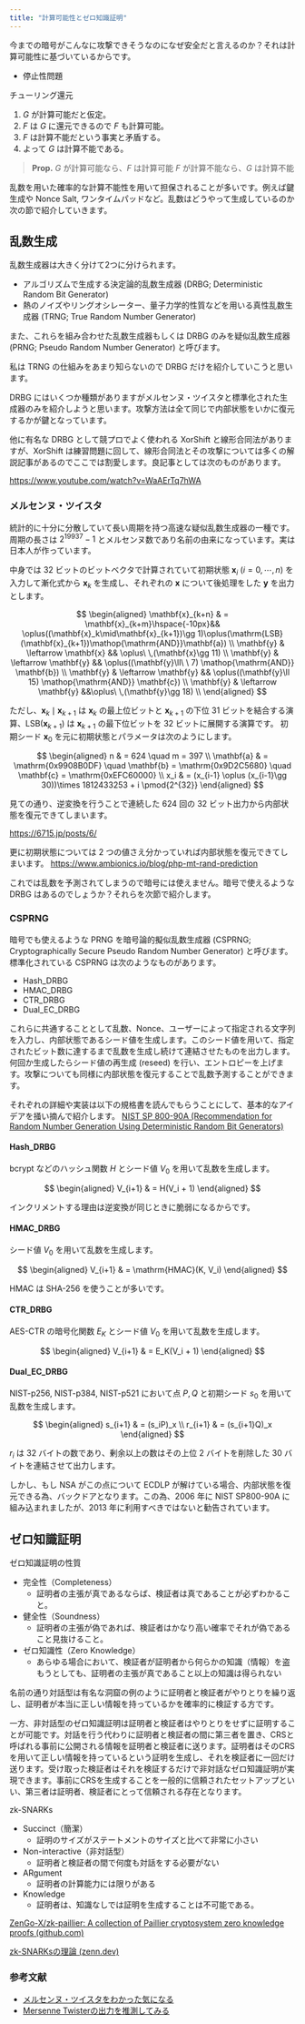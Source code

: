 ```yaml
---
title: "計算可能性とゼロ知識証明"
---
```


今までの暗号がこんなに攻撃できそうなのになぜ安全だと言えるのか？それは計算可能性に基づいているからです。

- 停止性問題

チューリング還元

1. $G$ が計算可能だと仮定。
2. $F$ は $G$ に還元できるので $F$ も計算可能。
3. $F$ は計算不能だという事実と矛盾する。
4. よって $G$ は計算不能である。

> **Prop.**
> $G$ が計算可能なら、$F$ は計算可能
> $F$ が計算不能なら、$G$ は計算不能

乱数を用いた確率的な計算不能性を用いて担保されることが多いです。例えば鍵生成や Nonce Salt, ワンタイムパッドなど。乱数はどうやって生成しているのか次の節で紹介していきます。

## 乱数生成

乱数生成器は大きく分けて2つに分けられます。

- アルゴリズムで生成する決定論的乱数生成器 (DRBG; Deterministic Random Bit Generator)
- 熱のノイズやリングオシレーター、量子力学的性質などを用いる真性乱数生成器 (TRNG; True Random Number Generator)

また、これらを組み合わせた乱数生成器もしくは DRBG のみを疑似乱数生成器 (PRNG; Pseudo Random Number Generator) と呼びます。

私は TRNG の仕組みをあまり知らないので DRBG だけを紹介していこうと思います。

DRBG にはいくつか種類がありますがメルセンヌ・ツイスタと標準化された生成器のみを紹介しようと思います。攻撃方法は全て同じで内部状態をいかに復元するかが鍵となっています。

他に有名な DRBG として競プロでよく使われる XorShift と線形合同法がありますが、XorShift は練習問題に回して、線形合同法とその攻撃については多くの解説記事があるのでここでは割愛します。良記事としては次のものがあります。

https://www.youtube.com/watch?v=WaAErTq7hWA

### メルセンヌ・ツイスタ
統計的に十分に分散していて長い周期を持つ高速な疑似乱数生成器の一種です。周期の長さは $2^{19937}-1$ とメルセンヌ数であり名前の由来になっています。実は日本人が作っています。

中身では 32 ビットのビットベクタで計算されていて初期状態 $\mathbf{x}_i$ $(i = 0,\cdots,n)$ を入力して漸化式から $\mathbf{x}_k$ を生成し、それぞれの $\mathbf{x}$ について後処理をした $\mathbf{y}$ を出力とします。

$$
\begin{aligned}
  \mathbf{x}_{k+n} & = \mathbf{x}_{k+m}\hspace{-10px}&& \oplus((\mathbf{x}_k\mid\mathbf{x}_{k+1})\gg 1)\oplus(\mathrm{LSB}(\mathbf{x}_{k+1})\mathop{\mathrm{AND}}\mathbf{a}) \\
  \mathbf{y} & \leftarrow \mathbf{x} && \oplus\ \,(\mathbf{x}\gg 11) \\
  \mathbf{y} & \leftarrow \mathbf{y} && \oplus((\mathbf{y}\ll\ \ 7) \mathop{\mathrm{AND}} \mathbf{b}) \\
  \mathbf{y} & \leftarrow \mathbf{y} && \oplus((\mathbf{y}\ll 15) \mathop{\mathrm{AND}} \mathbf{c}) \\
  \mathbf{y} & \leftarrow \mathbf{y} &&\oplus\ \,(\mathbf{y}\gg 18) \\
\end{aligned}
$$

ただし、$\mathbf{x}_k\mid\mathbf{x}_{k+1}$ は $\mathbf{x}_k$ の最上位ビットと $\mathbf{x}_{k+1}$ の下位 31 ビットを結合する演算、$\mathrm{LSB}(\mathbf{x}_{k+1})$ は $\mathbf{x}_{k+1}$ の最下位ビットを 32 ビットに展開する演算です。
初期シード $\mathbf{x}_0$ を元に初期状態とパラメータは次のようにします。

$$
\begin{aligned}
  n & = 624 \quad m = 397 \\
  \mathbf{a} & = \mathrm{0x9908B0DF} \quad \mathbf{b} = \mathrm{0x9D2C5680} \quad \mathbf{c} = \mathrm{0xEFC60000} \\
  x_i & = (x_{i-1} \oplus (x_{i-1}\gg 30))\times 1812433253 + i \pmod{2^{32}}
\end{aligned}
$$

見ての通り、逆変換を行うことで連続した 624 回の 32 ビット出力から内部状態を復元できてしまいます。

https://6715.jp/posts/6/

更に初期状態については 2 つの値さえ分かっていれば内部状態を復元できてしまいます。
https://www.ambionics.io/blog/php-mt-rand-prediction

これでは乱数を予測されてしまうので暗号には使えません。暗号で使えるような DRBG はあるのでしょうか？それらを次節で紹介します。

### CSPRNG
暗号でも使えるような PRNG を暗号論的擬似乱数生成器 (CSPRNG; Cryptographically Secure Pseudo Random Number Generator) と呼びます。
標準化されている CSPRNG は次のようなものがあります。

- Hash_DRBG
- HMAC_DRBG
- CTR_DRBG
- Dual_EC_DRBG

これらに共通することとして乱数、Nonce、ユーザーによって指定される文字列を入力し、内部状態であるシード値を生成します。このシード値を用いて、指定されたビット数に達するまで乱数を生成し続けて連結させたものを出力します。何回か生成したらシード値の再生成 (reseed) を行い、エントロピーを上げます。攻撃についても同様に内部状態を復元することで乱数予測することができます。

それぞれの詳細や実装は以下の規格書を読んでもらうことにして、基本的なアイデアを掻い摘んで紹介します。
[NIST SP 800-90A (Recommendation for Random Number Generation Using Deterministic Random Bit Generators)](https://nvlpubs.nist.gov/nistpubs/Legacy/SP/nistspecialpublication800-90a.pdf)

#### Hash_DRBG
bcrypt などのハッシュ関数 $H$ とシード値 $V_0$ を用いて乱数を生成します。

$$
\begin{aligned}
  V_{i+1} & = H(V_i + 1)
\end{aligned}
$$

インクリメントする理由は逆変換が同じときに脆弱になるからです。

#### HMAC_DRBG
シード値 $V_0$ を用いて乱数を生成します。

$$
\begin{aligned}
  V_{i+1} & = \mathrm{HMAC}(K, V_i)
\end{aligned}
$$

HMAC は SHA-256 を使うことが多いです。

#### CTR_DRBG
AES-CTR の暗号化関数 $E_K$ とシード値 $V_0$ を用いて乱数を生成します。

$$
\begin{aligned}
  V_{i+1} & = E_K(V_i + 1)
\end{aligned}
$$

#### Dual_EC_DRBG

NIST-p256, NIST-p384, NIST-p521 において点 $P, Q$ と初期シード $s_0$ を用いて乱数を生成します。

$$
\begin{aligned}
  s_{i+1} & = (s_iP)_x \\
  r_{i+1} & = (s_{i+1}Q)_x
\end{aligned}
$$

$r_i$ は 32 バイトの数であり、剰余以上の数はその上位 2 バイトを削除した 30 バイトを連結させて出力します。

しかし、もし NSA がこの点について ECDLP が解けている場合、内部状態を復元できる為、バックドアとなります。この為、2006 年に NIST SP800-90A に組み込まれましたが、2013 年に利用すべきではないと勧告されています。

## ゼロ知識証明
ゼロ知識証明の性質
- 完全性（Completeness）
    - 証明者の主張が真であるならば、検証者は真であることが必ずわかること。
- 健全性（Soundness）
    - 証明者の主張が偽であれば、検証者はかなり高い確率でそれが偽であること見抜けること。
- ゼロ知識性（Zero Knowledge）
	- あらゆる場合において、検証者が証明者から何らかの知識（情報）を盗もうとしても、証明者の主張が真であること以上の知識は得られない


名前の通り対話型は有名な洞窟の例のように証明者と検証者がやりとりを繰り返し、証明者が本当に正しい情報を持っているかを確率的に検証する方です。

一方、非対話型のゼロ知識証明は証明者と検証者はやりとりをせずに証明することが可能です。対話を行う代わりに証明者と検証者の間に第三者を置き、CRSと呼ばれる事前に公開される情報を証明者と検証者に送ります。証明者はそのCRSを用いて正しい情報を持っているという証明を生成し、それを検証者に一回だけ送ります。受け取った検証者はそれを検証するだけで非対話なゼロ知識証明が実現できます。事前にCRSを生成することを一般的に信頼されたセットアップといい、第三者は証明者、検証者にとって信頼される存在となります。

zk-SNARKs
- Succinct（簡潔）
    - 証明のサイズがステートメントのサイズと比べて非常に小さい
- Non-interactive（非対話型）
    - 証明者と検証者の間で何度も対話をする必要がない
- ARgument
    - 証明者の計算能力には限りがある
- Knowledge
    - 証明者は、知識なしでは証明を生成することは不可能である。

[ZenGo-X/zk-paillier: A collection of Paillier cryptosystem zero knowledge proofs (github.com)](https://github.com/ZenGo-X/zk-paillier)

[zk-SNARKsの理論 (zenn.dev)](https://zenn.dev/kyosuke/articles/a1854b9be26c01df13eb)

### 参考文献

- [メルセンヌ・ツイスタをわかった気になる](https://6715.jp/posts/5/)
- [Mersenne Twisterの出力を推測してみる](https://inaz2.hatenablog.com/entry/2016/03/07/194147)